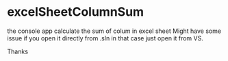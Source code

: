 # excelSheetColumnSum
the console app calculate the sum of colum in excel sheet
Might have some issue if you open it directly from .sln in that case just open it from VS. 

Thanks
